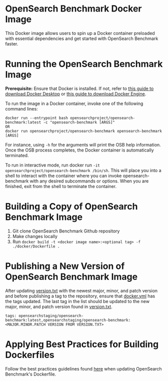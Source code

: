 # OpenSearch Benchmark Docker Image

This Docker image allows users to spin up a Docker container preloaded with essential dependencies and get started with OpenSearch Benchmark faster.

# Running the OpenSearch Benchmark Image
**Prerequisite:** Ensure that Docker is installed. If not, refer to [this guide to download Docker Desktop](https://docs.docker.com/get-docker/) or [this guide to download Docker Engine](https://docs.docker.com/engine/install/).

To run the image in a Docker container, invoke one of the following command lines:
```
docker run --entrypoint bash opensearchproject/opensearch-benchmark:latest -c "opensearch-benchmark [ARGS]"
OR
docker run opensearchproject/opensearch-benchmark opensearch-benchmark [ARGS]
```

For instance, using `-h` for the arguments will print the OSB help information. Once the OSB process completes, the Docker container is automatically terminated.

To run in interactive mode, run docker run `-it opensearchproject/opensearch-benchmark /bin/sh`. This will place you into a shell to interact with the container where you can invoke opensearch-benchmark with any desired subcommands or options. When you are finished, exit from the shell to terminate the container.

# Building a Copy of OpenSearch Benchmark Image
1. Git clone OpenSearch Benchmark Github repository
2. Make changes locally
3. Run `docker build -t <docker image name>:<optional tag> -f ./docker/Dockerfile .`

# Publishing a New Version of OpenSearch Benchmark Image
After updating [version.txt](../version.txt) with the newest major, minor, and patch version and before publishing a tag to the repository, ensure that [docker.yml](../.github/workflows/docker.yml) has the tags updated. The last tag in the list should be updated to the new major, minor, and patch version found in [version.txt](../version.txt).
```
tags: opensearchstaging/opensearch-benchmark:latest,opensearchstaging/opensearch-benchmark:<MAJOR.MINOR.PATCH VERSION FROM VERSION.TXT>
```

# Applying Best Practices for Building Dockerfiles
Follow the best practices guidelines found [here](https://docs.docker.com/develop/develop-images/dockerfile_best-practices/) when updating OpenSearch Benchmark's Dockerfile.